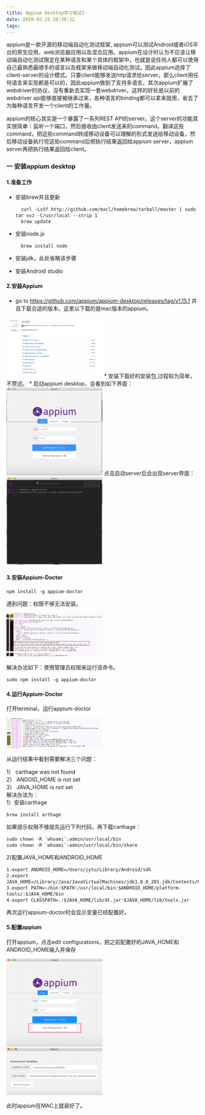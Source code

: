 ```yaml
---
title: Appium Desktop学习笔记1
date: 2020-02-25 20:30:22
tags:
---
```

appium是一款开源的移动端自动化测试框架, appium可以测试Android或者iOS平台的原生应用，web浏览器应用以及混合应用。appium在设计时认为不应该让移动端自动化测试限定在某种语言和某个具体的框架中，也就是说任何人都可以使用自己最熟悉最顺手的语言以及框架来做移动端自动化测试。因此appium选择了client-server的设计模式。只要client能够发送http请求给server，那么client用任何语言来实现都是可以的，因此appium做到了支持多语言。其次appium扩展了webdriver的协议，没有重新去实现一套webdriver。这样的好处是以前的webdriver api能够直接被继承过来，各种语言的binding都可以拿来就用，省去了为每种语言开发一个client的工作量。
<!--more-->
appium的核心其实是一个暴露了一系列REST API的server。这个server的功能其实很简单：监听一个端口，然后接收由client发送来的command。翻译这些command，把这些command转成移动设备可以理解的形式发送给移动设备，然后移动设备执行完这些command后把执行结果返回给appium server，appium server再把执行结果返回给client。

### 一 安装appium desktop
#### 1.准备工作  
* 安装brew并且更新

        curl -LsSf http://github.com/mxcl/homebrew/tarball/master | sudo tar xvz -C/usr/local --strip 1  
        brew update
    
* 安装node.js
    
        brew install node  

* 安装jdk，此处省略该步骤  
* 安装Android studio  

#### 2.安装Appium  
* go to https://github.com/appium/appium-desktop/releases/tag/v1.15.1 并且下载合适的版本。这里以下载的是mac版本的appium。 
<img src="Appium Desktop学习笔记1/appium下载.png" width="50%" height="50%">  
* 安装下载好的安装包,过程较为简单，不赘述。  
* 启动appium desktop，会看到如下界面：
<img src="Appium Desktop学习笔记1/appium界面.png" width="50%" height="50%">  
点击启动server后会出现server界面：  
<img src="Appium Desktop学习笔记1/appium server.png" width="50%" height="50%">  

#### 3.安装Appium-Doctor

    npm install -g appium-doctor

遇到问题：权限不够无法安装。  

<img src="Appium Desktop学习笔记1/appium_doctor安装问题.png" width="50%" height="50%">   
 
解决办法如下：使用管理员权限来运行该命令。

    sudo npm install -g appium-doctor

#### 4.运行Appium-Doctor
打开terminal，运行appium-doctor  

<img src="Appium Desktop学习笔记1/appium_desktop运行结果.png" width="50%" height="50%">  

从运行结果中看到需要解决三个问题： 

1） carthage was not found  
2） ANDOID_HOME is not set  
3） JAVA_HOME is not set  
解决办法为：  
1）安装carthage

    brew install arthage

如果提示权限不够就先运行下列代码，再下载carthage：

    sudo chown -R `whoami`:admin/usr/local/bin
    sudo chown -R `whoami`:admin/usr/local/bin/share

2)配置JAVA_HOME和ANDROID_HOME

    1.export ANDROID_HOME=/Users/jytu/Library/Android/sdk
    2.export JAVA_HOME=/Library/Java/JavaVirtualMachines/jdk1.8.0_201.jdk/Contents/Home
    3.export PATH=~/bin:$PATH:/usr/local/bin:$ANDROID_HOME/platform-tools/:$JAVA_HOME/bin
    4.export CLASSPATH=.:$JAVA_HOME/lib/dt.jar:$JAVA_HOME/lib/tools.jar

再次运行appium-doctor时会显示变量已经配置好。

#### 5.配置appium
打开appium，点击edit configurations，把之前配置好的JAVA_HOME和ANDROID_HOME输入并保存

<img src="Appium Desktop学习笔记1/Appium configurations.png" width="50%" height="50%"> 
<img src="Appium Desktop学习笔记1/Appium configurations2.png" width="50%" height="50%"> 

此时appium在MAC上就装好了。